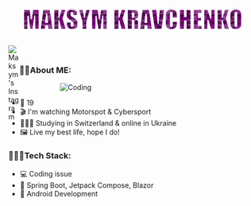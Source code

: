 <h1 align="center">
  <img src="https://raw.githubusercontent.com/maksym-kravchenko/maksym-kravchenko/master/name_gif.gif" alt="MK" />
</h1>

<a href="https://www.instagram.com/maksyym.k/">
  <img align="left" alt="Maksym's Instagram" width="22px" src="https://raw.githubusercontent.com/hussainweb/hussainweb/main/icons/instagram.png" />
</a>
<br>
 
### 😶‍🌫️About ME: <br>
<!-- I have some problems with old account -> <a href="https://github.com/maksyymK">my old profile</a><br> -->
<img align="right" alt="Coding" width="400px" src="https://raw.githubusercontent.com/abhisheknaiidu/abhisheknaiidu/master/code.gif"/><br>
- 🎂 19<br>
- 🎬 I'm watching Motorspot & Cybersport <br>
- 👨🏻‍🎓 Studying in Switzerland & online in Ukraine <br>
- 🖼️ Live my best life, hope I do! <br>

### 👩🏻‍💻Tech Stack: <br>
- 💻 Coding issue <br>
- 🍃 Spring Boot, Jetpack Compose, Blazor<br>
- 🎴 Android Development <br>

<br>

